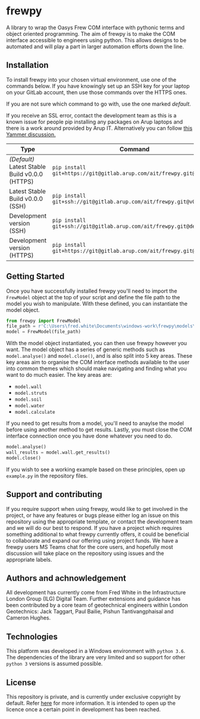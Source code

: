 # frewpy

A library to wrap the Oasys Frew COM interface with pythonic terms and object oriented programming. The aim of frewpy is to make the COM interface accessible to engineers using python. This allows designs to be automated and will play a part in larger automation efforts down the line.

## Installation

To install frewpy into your chosen virtual environment, use one of the commands below. If you have knowingly set up an SSH key for your laptop on your GitLab account, then use those commands over the HTTPS ones.

If you are not sure which command to go with, use the one marked _default_.

If you receive an SSL error, contact the development team as this is a known issue for people pip installing any packages on Arup laptops and there is a work around provided by Arup IT. Alternatively you can follow [this Yammer discussion.](https://www.yammer.com/arup.com/threads/660618752778240)

| Type                                           | Command                                                              |
| ---------------------------------------------- | -------------------------------------------------------------------- |
| _(Default)_ Latest Stable Build v0.0.0 (HTTPS) | `pip install git+https://git@gitlab.arup.com/ait/frewpy.git@v0.0.0`  |
| Latest Stable Build v0.0.0 (SSH)               | `pip install git+ssh://git@gitlab.arup.com/ait/frewpy.git@v0.0.0`    |
| Development version (SSH)                      | `pip install git+ssh://git@gitlab.arup.com/ait/frewpy.git@develop`   |
| Development version (HTTPS)                    | `pip install git+https://git@gitlab.arup.com/ait/frewpy.git@develop` |

## Getting Started

Once you have successfully installed frewpy you'll need to import the `FrewModel` object at the top of your script and define the file path to the model you wish to manipulate. With these defined, you can instantiate the model object.

```python
from frewpy import FrewModel
file_path = r'C:\Users\fred.white\Documents\windows-work\frewpy\models\SLS B4 South Basement.json'
model = FrewModel(file_path)
```

With the model object instantiated, you can then use frewpy however you want. The model object has a series of generic methods such as `model.analyse()` and `model.close()`, and is also split into 5 key areas. These key areas aim to organise the COM interface methods available to the user into common themes which should make navigating and finding what you want to do much easier. The key areas are:

- `model.wall`
- `model.struts`
- `model.soil`
- `model.water`
- `model.calculate`

If you need to get results from a model, you'll need to anaylse the model before using another method to get results. Lastly, you must close the COM interface connection once you have done whatever you need to do.

```python
model.analyse()
wall_results = model.wall.get_results()
model.close()
```

If you wish to see a working example based on these principles, open up `example.py` in the repository files.

## Support and contributing

If you require support when using frewpy, would like to get involved in the project, or have any features or bugs please either log an issue on this repository using the appropriate template, or contact the development team and we will do our best to respond. If you have a project which requires something additional to what frewpy currently offers, it could be beneficial to collaborate and expand our offering using project funds. We have a frewpy users MS Teams chat for the core users, and hopefully most discussion will take place on the repository using issues and the appropriate labels.

## Authors and achnowledgement

All development has currently come from Fred White in the Infrastructure London Group (ILG) Digital Team. Further extensions and guidance has been contributed by a core team of geotechnical engineers within London Geotechnics: Jack Taggart, Paul Bailie, Pishun Tantivangphaisal and Cameron Hughes.

## Technologies

This platform was developed in a Windows environment with `python 3.6`. The dependencies of the library are very limited and so support for other `python 3` versions is assumed possible.

## License

This repository is private, and is currently under exclusive copyright by default. Refer [here](https://choosealicense.com/no-permission/) for more information. It is intended to open up the licence once a certain point in development has been reached.
